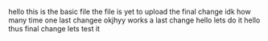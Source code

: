 hello this is the basic file
the file is yet to upload 
the final change 
idk how many time
one last changee
okjhyy works
a last change
hello
lets do it
hello thus
final change lets test it 
